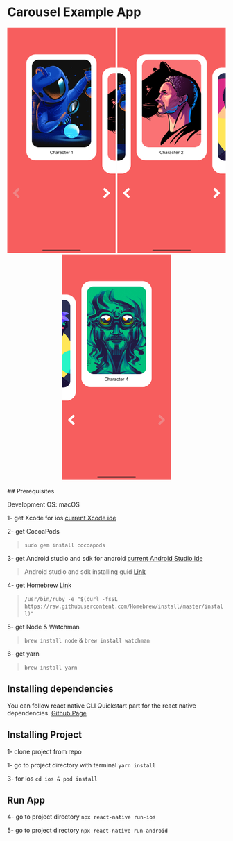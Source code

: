 # Carousel Example App

<p align="center">
<img src="SS/2.png" alt="alt text" width="250" height="520">
<img src="SS/1.png" alt="alt text" width="250" height="520">
 <img src="SS/3.png" alt="alt text" width="250" height="520">
</p>
## Prerequisites

Development OS: macOS

1- get Xcode for ios [current Xcode ide](https://apps.apple.com/tr/app/xcode/id497799835?mt=12)

2- get CocoaPods 
> `sudo gem install cocoapods`

3- get Android studio and sdk for android [current Android Studio ide](https://developer.android.com/studio)
> Android studio and sdk installing guid [Link](https://developer.android.com/studio/install)

4- get Homebrew [Link](https://brew.sh/)
> `/usr/bin/ruby -e "$(curl -fsSL https://raw.githubusercontent.com/Homebrew/install/master/install)"`

5- get Node & Watchman
> `brew install node` & `brew install watchman`

6- get yarn
> `brew install yarn`

## Installing dependencies

You can follow react native CLI Quickstart part for the react native dependencies. [Github Page](https://facebook.github.io/react-native/docs/getting-started)

## Installing Project

1- clone project from repo

1- go to project directory with terminal `yarn install`

3- for ios `cd ios & pod install`

## Run App

4- go to project directory  `npx react-native run-ios`

5- go to project directory  `npx react-native run-android`
